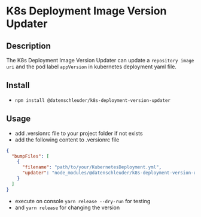 # K8s Deployment Image Version Updater

## Description

The K8s Deployment Image Version Updater can update a ```repository image uri``` and the pod label ```appVersion``` in kubernetes deployment yaml file.

## Install

- ```npm install @datenschleuder/k8s-deployment-version-updater```


## Usage

- add .versionrc file to your project folder if not exists
- add the following content to .versionrc file
```json
{
  "bumpFiles": [
    {
      "filename": "path/to/your/KubernetesDeployment.yml",
      "updater": "node_modules/@datenschleuder/k8s-deployment-version-updater"
    }
  ]
}
```
- execute on console ```yarn release --dry-run``` for testing
- and ```yarn release``` for changing the version
